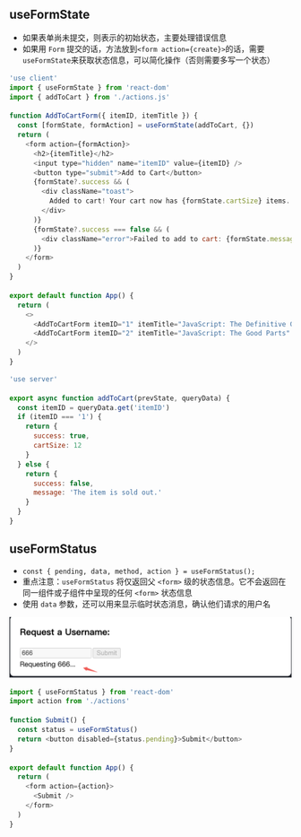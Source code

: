 ## useFormState

- 如果表单尚未提交，则表示的初始状态，主要处理错误信息
- 如果用 `Form` 提交的话，方法放到`<form action={create}>`的话，需要 `useFormState`来获取状态信息，可以简化操作（否则需要多写一个状态）

```js
'use client'
import { useFormState } from 'react-dom'
import { addToCart } from './actions.js'

function AddToCartForm({ itemID, itemTitle }) {
  const [formState, formAction] = useFormState(addToCart, {})
  return (
    <form action={formAction}>
      <h2>{itemTitle}</h2>
      <input type="hidden" name="itemID" value={itemID} />
      <button type="submit">Add to Cart</button>
      {formState?.success && (
        <div className="toast">
          Added to cart! Your cart now has {formState.cartSize} items.
        </div>
      )}
      {formState?.success === false && (
        <div className="error">Failed to add to cart: {formState.message}</div>
      )}
    </form>
  )
}

export default function App() {
  return (
    <>
      <AddToCartForm itemID="1" itemTitle="JavaScript: The Definitive Guide" />
      <AddToCartForm itemID="2" itemTitle="JavaScript: The Good Parts" />
    </>
  )
}
```

```js
'use server'

export async function addToCart(prevState, queryData) {
  const itemID = queryData.get('itemID')
  if (itemID === '1') {
    return {
      success: true,
      cartSize: 12
    }
  } else {
    return {
      success: false,
      message: 'The item is sold out.'
    }
  }
}
```

## useFormStatus

- `const { pending, data, method, action } = useFormStatus();`
- 重点注意：`useFormStatus` 将仅返回父 `<form>` 级的状态信息。它不会返回在同一组件或子组件中呈现的任何 `<form>` 状态信息
- 使用 `data` 参数，还可以用来显示临时状态消息，确认他们请求的用户名

![alt text](prisma-image-1.png)

```js
import { useFormStatus } from 'react-dom'
import action from './actions'

function Submit() {
  const status = useFormStatus()
  return <button disabled={status.pending}>Submit</button>
}

export default function App() {
  return (
    <form action={action}>
      <Submit />
    </form>
  )
}
```
